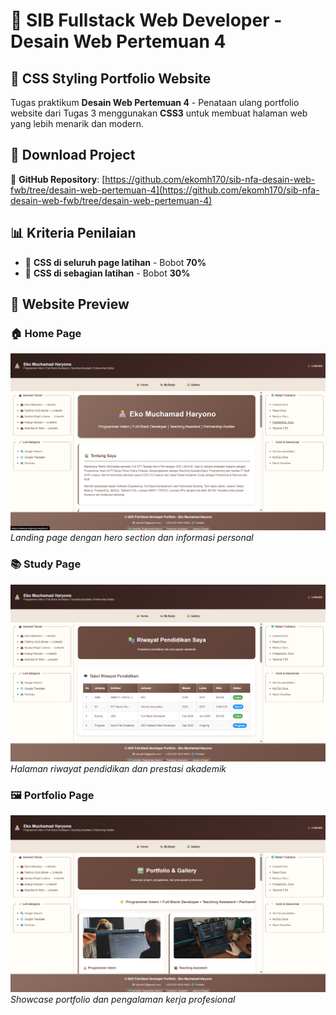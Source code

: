 # 🎯 SIB Fullstack Web Developer - Desain Web Pertemuan 4

## 🎨 **CSS Styling Portfolio Website**

Tugas praktikum **Desain Web Pertemuan 4** - Penataan ulang portfolio website dari Tugas 3 menggunakan **CSS3** untuk membuat halaman web yang lebih menarik dan modern.

## 📁 **Download Project**
🔗 **GitHub Repository**: [https://github.com/ekomh170/sib-nfa-desain-web-fwb/tree/desain-web-pertemuan-4](https://github.com/ekomh170/sib-nfa-desain-web-fwb/tree/desain-web-pertemuan-4)

## 📊 **Kriteria Penilaian**

- 🎨 **CSS di seluruh page latihan** - Bobot **70%**
- 🎨 **CSS di sebagian latihan** - Bobot **30%**

## 📸 **Website Preview**

### 🏠 **Home Page**
![Home Preview](assets/preview-img/Home.png)
*Landing page dengan hero section dan informasi personal*

### 📚 **Study Page** 
![Study Preview](assets/preview-img/Riwayat.png)
*Halaman riwayat pendidikan dan prestasi akademik*

### 🖼️ **Portfolio Page**
![Portfolio Preview](assets/preview-img/Portofolio.png)
*Showcase portfolio dan pengalaman kerja profesional*
